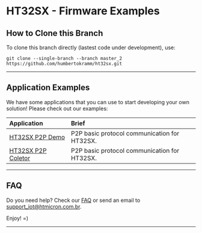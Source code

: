 # HT32SX - Firmware Examples

## How to Clone this Branch

To clone this branch directly (lastest code under development), use: 
```
git clone --single-branch --branch master_2 https://github.com/humbertokramm/ht32sx.git
```

<hr>

## Application Examples

We have some applications that you can use to start developing your own solution! Please check out our examples:

| Application        | Brief                                                          |
|:-------------------|:---------------------------------------------------------------|
| [HT32SX P2P Demo](HT32SX_P2P_Demo) | P2P basic protocol communication for HT32SX. |
| [HT32SX P2P Coletor](HT32SX-P2P-Coletor) | P2P basic protocol communication for HT32SX. |


<hr>

## FAQ

Do you need help? Check our [FAQ](https://github.com/htmicron/ht32sx/tree/faq) or send an email to support_iot@htmicron.com.br. 

Enjoy! =)

---